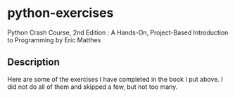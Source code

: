 # python-exercises
Python Crash Course, 2nd Edition : A Hands-On, Project-Based Introduction to Programming by Eric Matthes
## Description
Here are some of the exercises I have completed in the book I put above. I did not do all of them and skipped a few, but not too many.
